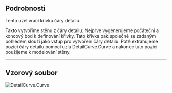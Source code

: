 ## Podrobnosti
Tento uzel vrací křivku čáry detailu.

Takto vytvoříme stěnu z čáry detailu: Nejprve vygenerujeme počáteční a koncový bod k definování křivky. Tato křivka pak společně se zadaným pohledem slouží jako vstup pro vytvoření čáry detailu. Poté extrahujeme pozici čáry detailu pomocí uzlu DetailCurve.Curve a nakonec tuto pozici použijeme k modelování stěny.
___
## Vzorový soubor

![DetailCurve.Curve](./Revit.Elements.DetailCurve.Curve_img.jpg)
